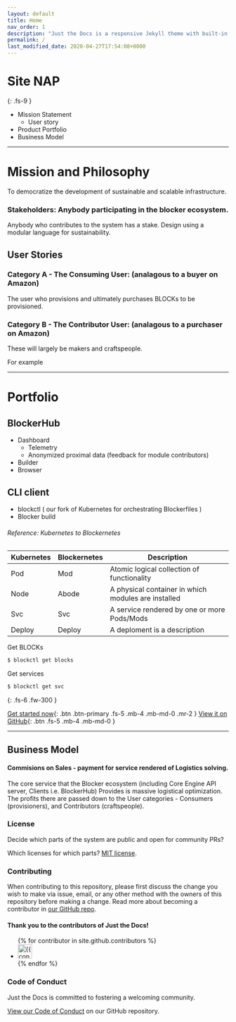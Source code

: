 ```yaml
---
layout: default
title: Home
nav_order: 1
description: "Just the Docs is a responsive Jekyll theme with built-in search that is easily customizable and hosted on GitHub Pages."
permalink: /
last_modified_date: 2020-04-27T17:54:08+0000
---
```


# Site NAP
{: .fs-9 }

+ Mission Statement
    + User story
+ Product Portfolio
+ Business Model


---
# Mission and Philosophy
To democratize the development of sustainable and scalable infrastructure.

### Stakeholders: Anybody participating in the blocker ecosystem.

Anybody who contributes to the system has a stake. Design using a modular language for sustainability.

## User Stories

### Category A - The Consuming User: (analagous to a buyer on Amazon)
The user who provisions and ultimately purchases BLOCKs to be provisioned.

### Category B - The Contributor User:  (analagous to a purchaser on Amazon)
These will largely be makers and craftspeople.

For example 



---

# Portfolio

## BlockerHub
+ Dashboard
    + Telemetry
    + Anonymized proximal data  (feedback for module contributors)
+ Builder
+ Browser

## CLI client
+ blockctl  ( our fork of Kubernetes for orchestrating Blockerfiles )
+ Blocker build

###### Reference: Kubernetes to Blockernetes

| Kubernetes | Blockernetes | Description |
|------------|--------------| ----------- |
| Pod        | Mod          | Atomic logical collection of functionality |
| Node       | Abode        | A physical container in which modules are installed |
| Svc        | Svc          | A service rendered by one or more Pods/Mods |
| Deploy     | Deploy       | A deploment is a description |

Get BLOCKs 
```bash
$ blockctl get blocks
```

Get services 
```bash
$ blockctl get svc
```





{: .fs-6 .fw-300 }

[Get started now](#getting-started){: .btn .btn-primary .fs-5 .mb-4 .mb-md-0 .mr-2 } [View it on GitHub](https://github.com/pmarsceill/just-the-docs){: .btn .fs-5 .mb-4 .mb-md-0 }

---

## Business Model

#### Commisions on Sales - payment for service rendered of Logistics solving.
The core service that the Blocker ecosystem (including Core Engine API server, Clients i.e. BlockerHub)
Provides is massive logistical optimization.  The profits there are passed down to the User categories -
Consumers (provisioners), and Contributors (craftspeople).



### License

Decide which parts of the system are public and open for community PRs?
 
 Which licenses for which parts?  [MIT license](https://github.com/pmarsceill/just-the-docs/tree/master/LICENSE.txt).

### Contributing

When contributing to this repository, please first discuss the change you wish to make via issue,
email, or any other method with the owners of this repository before making a change. Read more about becoming a contributor in [our GitHub repo](https://github.com/pmarsceill/just-the-docs#contributing).

#### Thank you to the contributors of Just the Docs!

<ul class="list-style-none">
{% for contributor in site.github.contributors %}
  <li class="d-inline-block mr-1">
     <a href="{{ contributor.html_url }}"><img src="{{ contributor.avatar_url }}" width="32" height="32" alt="{{ contributor.login }}"/></a>
  </li>
{% endfor %}
</ul>

### Code of Conduct

Just the Docs is committed to fostering a welcoming community.

[View our Code of Conduct](https://github.com/pmarsceill/just-the-docs/tree/master/CODE_OF_CONDUCT.md) on our GitHub repository.
